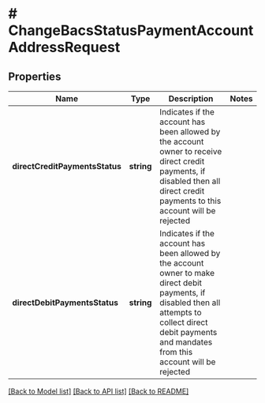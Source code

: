 # # ChangeBacsStatusPaymentAccountAddressRequest

## Properties

Name | Type | Description | Notes
------------ | ------------- | ------------- | -------------
**directCreditPaymentsStatus** | **string** | Indicates if the account has been allowed by the account owner to receive direct credit payments, if disabled then all direct credit payments to this account will be rejected | 
**directDebitPaymentsStatus** | **string** | Indicates if the account has been allowed by the account owner to make direct debit payments, if disabled then all attempts to collect direct debit payments and mandates from this account will be rejected | 

[[Back to Model list]](../../README.md#documentation-for-models) [[Back to API list]](../../README.md#documentation-for-api-endpoints) [[Back to README]](../../README.md)


